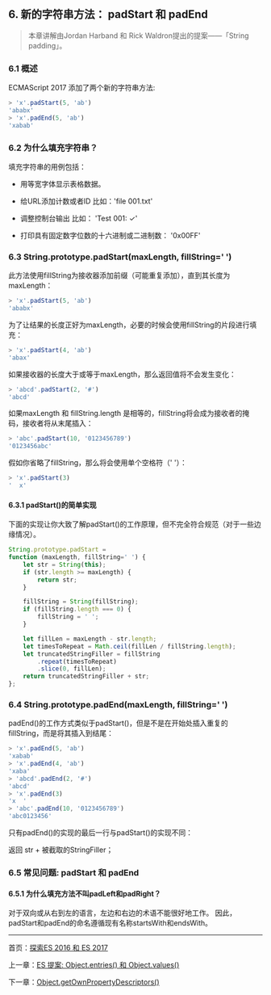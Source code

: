 ## 6. 新的字符串方法： padStart 和 padEnd

>本章讲解由Jordan Harband 和 Rick Waldron提出的提案——「String padding」。

### 6.1 概述

ECMAScript 2017 添加了两个新的字符串方法:

```js
> 'x'.padStart(5, 'ab')
'ababx'
> 'x'.padEnd(5, 'ab')
'xabab'
```


### 6.2 为什么填充字符串？

填充字符串的用例包括：

* 用等宽字体显示表格数据。

* 给URL添加计数或者ID 比如：'file 001.txt'

* 调整控制台输出 比如： 'Test 001: ✓'

* 打印具有固定数字位数的十六进制或二进制数： '0x00FF'

### 6.3 String.prototype.padStart(maxLength, fillString=' ')

此方法使用fillString为接收器添加前缀（可能重复添加），直到其长度为maxLength：

```js
> 'x'.padStart(5, 'ab')
'ababx'
```

为了让结果的长度正好为maxLength，必要的时候会使用fillString的片段进行填充：

```js
> 'x'.padStart(4, 'ab')
'abax'
```

如果接收器的长度大于或等于maxLength，那么返回值将不会发生变化：

```js
> 'abcd'.padStart(2, '#')
'abcd'
```

如果maxLength 和 fillString.length 是相等的，fillString将会成为接收者的掩码，接收者将从末尾插入：

```js
> 'abc'.padStart(10, '0123456789')
'0123456abc'
```

假如你省略了fillString，那么将会使用单个空格符（' '）：

```js
> 'x'.padStart(3)
'  x'
```

#### 6.3.1 padStart()的简单实现

下面的实现让你大致了解padStart()的工作原理，但不完全符合规范（对于一些边缘情况）。

```js
String.prototype.padStart =
function (maxLength, fillString=' ') {
    let str = String(this);
    if (str.length >= maxLength) {
        return str;
    }

    fillString = String(fillString);
    if (fillString.length === 0) {
        fillString = ' ';
    }

    let fillLen = maxLength - str.length;
    let timesToRepeat = Math.ceil(fillLen / fillString.length);
    let truncatedStringFiller = fillString
        .repeat(timesToRepeat)
        .slice(0, fillLen);
    return truncatedStringFiller + str;
};
```

### 6.4 String.prototype.padEnd(maxLength, fillString=' ')

padEnd()的工作方式类似于padStart()，但是不是在开始处插入重复的fillString，而是将其插入到结尾：

```js
> 'x'.padEnd(5, 'ab')
'xabab'
> 'x'.padEnd(4, 'ab')
'xaba'
> 'abcd'.padEnd(2, '#')
'abcd'
> 'x'.padEnd(3)
'x  '
> 'abc'.padEnd(10, '0123456789')
'abc0123456'
```


只有padEnd()的实现的最后一行与padStart()的实现不同：

返回 str + 被截取的StringFiller；

### 6.5 常见问题: padStart 和 padEnd

#### 6.5.1 为什么填充方法不叫padLeft和padRight？

对于双向或从右到左的语言，左边和右边的术语不能很好地工作。 因此，padStart和padEnd的命名遵循现有名称startsWith和endsWith。

---

首页：[探索ES 2016 和 ES 2017](https://ecmascript-china.github.io/Exploring-ES2016-and-ES2017)

上一章：[ES 提案: Object.entries() 和 Object.values()](https://ecmascript-china.github.io/Exploring-ES2016-and-ES2017/5.ES提案：Object.entries()和Object.values())

下一章：[Object.getOwnPropertyDescriptors()](https://ecmascript-china.github.io/Exploring-ES2016-and-ES2017/7.Object.getOwnPropertyDescriptors())